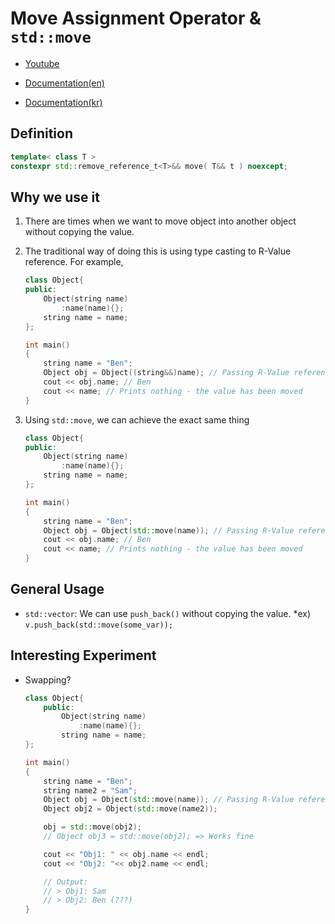 # Move Assignment Operator & `std::move`

- [Youtube](https://www.youtube.com/watch?v=OWNeCTd7yQE)

- [Documentation(en)](https://en.cppreference.com/w/cpp/utility/move)

- [Documentation(kr)](https://modoocode.com/301)

## Definition

```cpp
template< class T >
constexpr std::remove_reference_t<T>&& move( T&& t ) noexcept;
```

## Why we use it

1. There are times when we want to move object into another object without copying the value.

2. The traditional way of doing this is using type casting to R-Value reference. For example,

    ```cpp
    class Object{
    public:
        Object(string name)
            :name(name){};
        string name = name;
    };

    int main()
    {
        string name = "Ben";
        Object obj = Object((string&&)name); // Passing R-Value reference
        cout << obj.name; // Ben
        cout << name; // Prints nothing - the value has been moved
    }
    ```

3. Using `std::move`, we can achieve the exact same thing

    ```cpp
    class Object{
    public:
        Object(string name)
            :name(name){};
        string name = name;
    };

    int main()
    {
        string name = "Ben";
        Object obj = Object(std::move(name)); // Passing R-Value reference
        cout << obj.name; // Ben
        cout << name; // Prints nothing - the value has been moved
    }
    ```

## General Usage

- `std::vector`: We can use `push_back()` without copying the value. *ex) `v.push_back(std::move(some_var));` 


## Interesting Experiment

- Swapping?

    ```cpp
    class Object{
        public:
            Object(string name)
                :name(name){};
            string name = name;
    };

    int main()
    {
        string name = "Ben";
        string name2 = "Sam";
        Object obj = Object(std::move(name)); // Passing R-Value reference
        Object obj2 = Object(std::move(name2));

        obj = std::move(obj2);
        // Object obj3 = std::move(obj2); => Works fine

        cout << "Obj1: " << obj.name << endl;
        cout << "Obj2: "<< obj2.name << endl;

        // Output:
        // > Obj1: Sam
        // > Obj2: Ben (???)
    }
    ```
